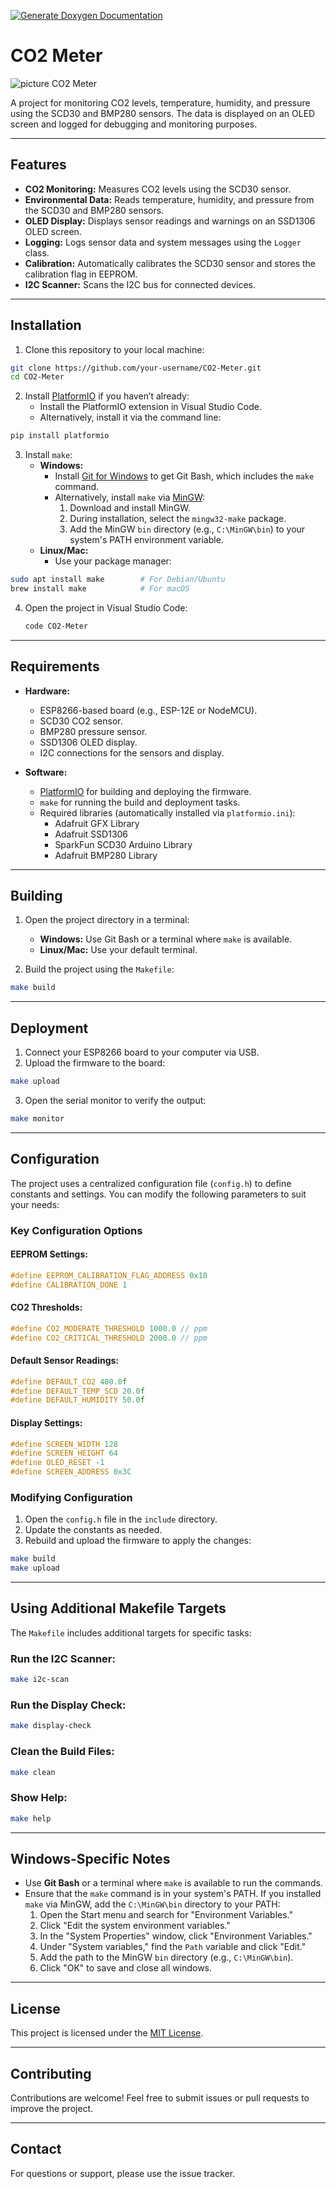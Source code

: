 [![Generate Doxygen Documentation](https://github.com/nocona71/CO2-Meter/actions/workflows/doxygen.yml/badge.svg)](https://github.com/nocona71/CO2-Meter/actions/workflows/doxygen.yml)

# CO2 Meter
![picture CO2 Meter](https://github.com/user-attachments/assets/8291c880-8882-44aa-b4b9-4ead3586cbe0)

A project for monitoring CO2 levels, temperature, humidity, and pressure using the SCD30 and BMP280 sensors. The data is displayed on an OLED screen and logged for debugging and monitoring purposes.

---

## **Features**

- **CO2 Monitoring:** Measures CO2 levels using the SCD30 sensor.
- **Environmental Data:** Reads temperature, humidity, and pressure from the SCD30 and BMP280 sensors.
- **OLED Display:** Displays sensor readings and warnings on an SSD1306 OLED screen.
- **Logging:** Logs sensor data and system messages using the `Logger` class.
- **Calibration:** Automatically calibrates the SCD30 sensor and stores the calibration flag in EEPROM.
- **I2C Scanner:** Scans the I2C bus for connected devices.

---

## **Installation**

1. Clone this repository to your local machine:
```bash
git clone https://github.com/your-username/CO2-Meter.git
cd CO2-Meter
```

2. Install [PlatformIO](https://platformio.org/) if you haven’t already:
   - Install the PlatformIO extension in Visual Studio Code.
   - Alternatively, install it via the command line:
```bash
pip install platformio
```

3. Install `make`:
   - **Windows:**
     - Install [Git for Windows](https://gitforwindows.org/) to get Git Bash, which includes the `make` command.
     - Alternatively, install `make` via [MinGW](http://www.mingw.org/):
       1. Download and install MinGW.
       2. During installation, select the `mingw32-make` package.
       3. Add the MinGW `bin` directory (e.g., `C:\MinGW\bin`) to your system's PATH environment variable.
   - **Linux/Mac:**
     - Use your package manager:
```bash
sudo apt install make        # For Debian/Ubuntu
brew install make            # For macOS
```

4. Open the project in Visual Studio Code:
   ```bash
   code CO2-Meter
   ```

---

## **Requirements**

- **Hardware:**
  - ESP8266-based board (e.g., ESP-12E or NodeMCU).
  - SCD30 CO2 sensor.
  - BMP280 pressure sensor.
  - SSD1306 OLED display.
  - I2C connections for the sensors and display.

- **Software:**
  - [PlatformIO](https://platformio.org/) for building and deploying the firmware.
  - `make` for running the build and deployment tasks.
  - Required libraries (automatically installed via `platformio.ini`):
    - Adafruit GFX Library
    - Adafruit SSD1306
    - SparkFun SCD30 Arduino Library
    - Adafruit BMP280 Library

---

## **Building**

1. Open the project directory in a terminal:
   - **Windows:** Use Git Bash or a terminal where `make` is available.
   - **Linux/Mac:** Use your default terminal.

2. Build the project using the `Makefile`:
```bash
make build
```

---

## **Deployment**

1. Connect your ESP8266 board to your computer via USB.
2. Upload the firmware to the board:
```bash
make upload
```

3. Open the serial monitor to verify the output:
```bash
make monitor
```

---

## **Configuration**

The project uses a centralized configuration file (`config.h`) to define constants and settings. You can modify the following parameters to suit your needs:

### **Key Configuration Options**
#### **EEPROM Settings:**
```cpp
#define EEPROM_CALIBRATION_FLAG_ADDRESS 0x10
#define CALIBRATION_DONE 1
```

#### **CO2 Thresholds:**
```cpp
#define CO2_MODERATE_THRESHOLD 1000.0 // ppm
#define CO2_CRITICAL_THRESHOLD 2000.0 // ppm
```

#### **Default Sensor Readings:**
```cpp
#define DEFAULT_CO2 400.0f
#define DEFAULT_TEMP_SCD 20.0f
#define DEFAULT_HUMIDITY 50.0f
```

#### **Display Settings:**
```cpp
#define SCREEN_WIDTH 128
#define SCREEN_HEIGHT 64
#define OLED_RESET -1
#define SCREEN_ADDRESS 0x3C
```

### **Modifying Configuration**
1. Open the `config.h` file in the `include` directory.
2. Update the constants as needed.
3. Rebuild and upload the firmware to apply the changes:
```bash
make build
make upload
```

---


## **Using Additional Makefile Targets**

The `Makefile` includes additional targets for specific tasks:

### **Run the I2C Scanner:**
```bash
make i2c-scan
```

### **Run the Display Check:**
```bash
make display-check
```

### **Clean the Build Files:**
```bash
make clean
```

### **Show Help:**
```bash
make help
```

---

## **Windows-Specific Notes**

- Use **Git Bash** or a terminal where `make` is available to run the commands.
- Ensure that the `make` command is in your system's PATH. If you installed `make` via MinGW, add the `C:\MinGW\bin` directory to your PATH:
  1. Open the Start menu and search for "Environment Variables."
  2. Click "Edit the system environment variables."
  3. In the "System Properties" window, click "Environment Variables."
  4. Under "System variables," find the `Path` variable and click "Edit."
  5. Add the path to the MinGW `bin` directory (e.g., `C:\MinGW\bin`).
  6. Click "OK" to save and close all windows.

---

## **License**

This project is licensed under the [MIT License](LICENSE).

---

## **Contributing**

Contributions are welcome! Feel free to submit issues or pull requests to improve the project.

---

## **Contact**

For questions or support, please use the issue tracker.

